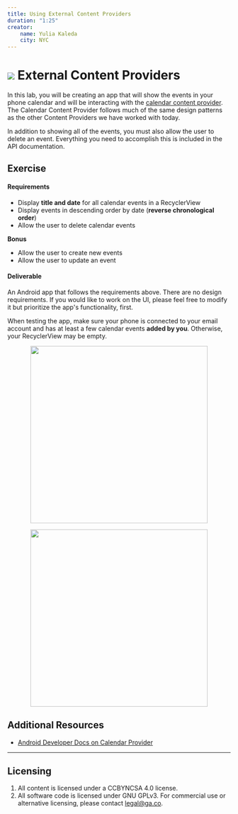 ```yaml
---
title: Using External Content Providers
duration: "1:25"
creator:
    name: Yulia Kaleda
    city: NYC
---
```


# ![](https://ga-dash.s3.amazonaws.com/production/assets/logo-9f88ae6c9c3871690e33280fcf557f33.png) External Content Providers

In this lab, you will be creating an app that will show the events in your phone calendar and will be interacting with the [calendar content provider](http://developer.android.com/guide/topics/providers/calendar-provider.html). The Calendar Content Provider follows much of the same design patterns as the other Content Providers we have worked with today.

In addition to showing all of the events, you must also allow the user to delete an event. Everything you need to accomplish this is included in the API documentation.

## Exercise

#### Requirements

- Display **title and date** for all calendar events in a RecyclerView
- Display events in descending order by date (**reverse chronological order**)
- Allow the user to delete calendar events

**Bonus**

- Allow the user to create new events
- Allow the user to update an event

#### Deliverable

An Android app that follows the requirements above. There are no design requirements. If you would like to work on the UI, please feel free to modify it but prioritize the app's functionality, first.

When testing the app, make sure your phone is connected to your email account and has at least a few calendar events **added by you**. Otherwise, your RecyclerView may be empty.  

<p align="center">
  <img src="screenshots/screen1.png" height="400px" />
</p>

<p align="center">
  <img src="screenshots/screen2.png" height="400px" />
</p>

## Additional Resources  
- [Android Developer Docs on Calendar Provider](http://developer.android.com/guide/topics/providers/calendar-provider.html)

---

## Licensing
1. All content is licensed under a CC­BY­NC­SA 4.0 license.
2. All software code is licensed under GNU GPLv3. For commercial use or alternative licensing, please contact [legal@ga.co](mailto:legal@ga.co).
